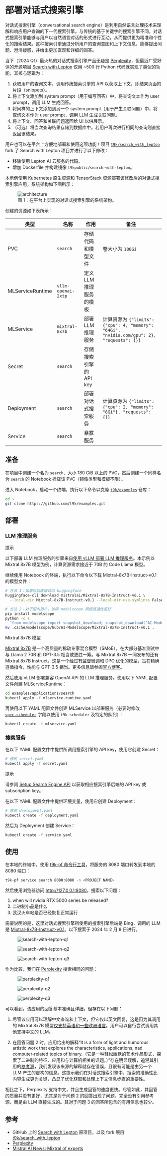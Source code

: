 # 部署对话式搜索引擎

对话式搜索引擎（conversational search engine）是利用自然语言处理技术来理解和响应用户查询的下一代搜索引擎。与传统的基于关键字的搜索引擎不同，对话式搜索引擎能够与用户以自然语言对话的形式进行互动，从而提供更为精准和个性化的搜索结果。这种搜索引擎通过分析用户的查询意图和上下文信息，能够提出问题、澄清疑惑，并给出更加直观和详细的回答。

当下（2024 Q1）最火热的对话式搜索引擎产品无疑是 <a target="_blank" rel="noopener noreferrer" href="https://www.perplexity.ai/">Perplexity</a>，但最近广受好评的开源项目 <a target="_blank" rel="noopener noreferrer" href="https://github.com/leptonai/search_with_lepton">Search with Lepton</a> 仅用 ~500 行 Python 代码就实现了类似的功能，其核心逻辑为：

1. 获取用户的查询文本，调用传统搜索引擎的 API 以获取上下文，即结果页面的片段（snippets）。
2. 将上下文添加到 system prompt（用于编写回答）中，将查询文本作为 user prompt，调用 LLM 生成回答。
3. 将同样的上下文添加到另一个 system prompt（用于产生关联问题）中，将查询文本作为 user prompt，调用 LLM 生成关联问题。
4. 将上下文、回答和关联问题返回给 UI 以供展示。
5. （可选）将当次查询结果存储到数据库中，若用户再次进行相同的查询则直接返回该结果。

用户也可以在平台上方便地部署和使用这项功能！项目 <a target="_blank" rel="noopener noreferrer" href="https://github.com/t9k/search_with_lepton">`t9k/search_with_lepton`</a> fork 了 Search with Lepton 项目并进行了以下修改：

* 移除使用 Lepton AI 云服务的代码。
* 增加 Dockerfile 并构建镜像 `t9kpublic/search-with-lepton`。

本示例使用 Kubernetes 原生资源和 TensorStack 资源部署该修改后的对话式搜索引擎应用，系统架构如下图所示：

<figure class="architecture">
  <img alt="architecture" src="../assets/examples/deploy-conversational-search-engine/resources.drawio.svg" class="architecture">
  <figcaption>图 1：在平台上实现的对话式搜索引擎的系统架构。</figcaption>
</figure>

创建的资源如下表所示：

| 类型             | 名称             | 作用                    | 备注                                                                                      |
| ---------------- | ---------------- | ----------------------- | ------------ |
| PVC              | `search`           | 存储代码和模型文件      | 卷大小为 `180Gi`                                                                          |
| MLServiceRuntime | `vllm-openai-2xtp `| 定义 LLM 推理服务的模板 |      |
| MLService        | `mixtral-8x7b `    | 部署 LLM 推理服务      | 计算资源为 `{"limits":{"cpu": 4, "memory": "64Gi", "nvidia.com/gpu": 2}, "requests": {}}` |
| Secret           | `search`           | 存储搜索引擎的 API key |     |
| Deployment       | `search`           | 部署对话式搜索服务      | 计算资源为 `{"limits":{"cpu": 2, "memory": "8Gi"}, "requests": {}}`                       |
| Service          | `search`           | 暴露服务                |    |

## 准备

在项目中创建一个名为 `search`、大小 180 GiB 以上的 PVC，然后创建一个同样名为 `search` 的 Notebook 挂载该 PVC（镜像类型和模板不限）。

进入 Notebook，启动一个终端，执行以下命令以克隆 <a target="_blank" rel="noopener noreferrer" href="https://github.com/t9k/examples">`t9k/examples`</a> 仓库：

```bash
cd ~
git clone https://github.com/t9k/examples.git
```

## 部署

### LLM 推理服务

<aside class="note tip">
<div class="title">提示</div>

以下部署 LLM 推理服务的步骤来自[使用 vLLM 部署 LLM 推理服务](./deploy-llm-using-vllm.md)。本示例以 Mixtral 8x7B 模型为例，计算资源需求接近于 70B 的 Code Llama 模型。

</aside>

继续使用 Notebook 的终端，执行以下命令以下载 
Mixtral-8x7B-Instruct-v0.1 的模型文件：

```bash
# 方法 1：如果可以直接访问 huggingface
huggingface-cli download mistralai/Mixtral-8x7B-Instruct-v0.1 \
  --local-dir Mixtral-8x7B-Instruct-v0.1 --local-dir-use-symlinks False

# 方法 2：对于国内用户，访问 modelscope 网络连通性更好
pip install modelscope
python -c \
  "from modelscope import snapshot_download; snapshot_download('AI-ModelScope/Mixtral-8x7B-Instruct-v0.1')"
mv .cache/modelscope/hub/AI-ModelScope/Mixtral-8x7B-Instruct-v0.1 .
```

<aside class="note info">
<div class="title">Mixtral 8x7B 模型</div>

<a target="_blank" rel="noopener noreferrer" href="https://mistral.ai/news/mixtral-of-experts/">Mixtral 8x7B</a> 是一个高质量的稀疏专家混合模型（SMoE），在大部分基准测试中与 Llama 2 70B 和 GPT-3.5 相当或更胜一筹。与 Mixtral 8x7B 一同发布的还有 Mixtral 8x7B Instruct，这是一个经过有监督微调和 DPO 优化的模型，旨在精确遵循指令，性能与 GPT-3.5 相当。更多信息请参阅<a target="_blank" rel="noopener noreferrer" href="https://mistral.ai/news/mixtral-of-experts/">官方博客</a>。

</aside>

然后使用 vLLM 部署兼容 OpenAI API 的 LLM 推理服务。使用以下 YAML 配置文件创建 MLServiceRuntime：

```bash
cd examples/applications/search
kubectl apply -f mlservice-runtime.yaml
```

再使用以下 YAML 配置文件创建 MLService 以部署服务（必要时修改 [`spec.scheduler`](../references/api-reference/mlservice.md#schedulepolicy) 字段以使用 `t9k-scheduler` 及特定的队列）：

```bash
kubectl create -f mlservice.yaml
```

### 搜索服务

在以下 YAML 配置文件中提供所调用搜索引擎的 API key，使用它创建 Secret：

```bash
# 修改 secret.yaml
kubectl apply -f secret.yaml
```

<aside class="note tip">
<div class="title">提示</div>

请参阅 <a target="_blank" rel="noopener noreferrer" href="https://github.com/leptonai/search_with_lepton/tree/main?tab=readme-ov-file#setup-search-engine-api">Setup Search Engine API</a> 以获取相应搜索引擎后端的 API key 或 subscription key。

</aside>

在以下 YAML 配置文件中提供环境变量，使用它创建 Deployment：

```bash
# 修改 deployment.yaml
kubectl create -f deployment.yaml
```

然后为 Deployment 创建 Service：

```bash
kubectl create -f service.yaml
```

## 使用

在本地的终端中，使用 [t9k-pf 命令行工具](../tools/cli-t9k-pf/index.md)，将服务的 8080 端口转发到本地的 8080 端口：

```bash
t9k-pf service search 8080:8080 -n <PROJECT NAME>
```

然后使用浏览器访问 <a target="_blank" rel="noopener noreferrer" href="http://127.0.0.1:8080">http://127.0.0.1:8080</a>，搜索以下问题：

1. when will nvidia RTX 5000 series be released?
1. 二进制小品是什么
1. 武汉火车站是否已经恢复正常运行

需要说明的是，这里对话式搜索引擎所使用的搜索引擎后端是 Bing，调用的 LLM 是 <a target="_blank" rel="noopener noreferrer" href="https://huggingface.co/mistralai/Mixtral-8x7B-Instruct-v0.1">Mixtral-8x7B-Instruct-v0.1</a>。以下搜索于 2024 年 2 月 8 日进行。

<figure class="screenshot">
  <img alt="search-with-lepton-q1" src="../assets/examples/deploy-conversational-search-engine/search-with-lepton-q1.png" />
</figure>

<figure class="screenshot">
  <img alt="search-with-lepton-q2" src="../assets/examples/deploy-conversational-search-engine/search-with-lepton-q2.png" />
</figure>

<figure class="screenshot">
  <img alt="search-with-lepton-q3" src="../assets/examples/deploy-conversational-search-engine/search-with-lepton-q3.png" />
</figure>

作为比较，我们在 <a target="_blank" rel="noopener noreferrer" href="https://www.perplexity.ai/">Perplexity</a> 搜索相同的问题：

<figure class="screenshot">
  <img alt="perplexity-q1" src="../assets/examples/deploy-conversational-search-engine/perplexity-q1.png" />
</figure>

<figure class="screenshot">
  <img alt="perplexity-q2" src="../assets/examples/deploy-conversational-search-engine/perplexity-q2.png" />
</figure>

<figure class="screenshot">
  <img alt="perplexity-q3" src="../assets/examples/deploy-conversational-search-engine/perplexity-q3.png" />
</figure>

可以看到，该应用的回答基本准确且详细，但存在以下问题：

1. 尽管该应用可以理解中文查询和上下文，但它仅以英文回复，这是因为其调用的 Mixtral 8x7B 模型<a target="_blank" rel="noopener noreferrer" href="https://mistral.ai/news/mixtral-of-experts">仅支持英语和一些欧洲语言</a>。用户可以自行尝试调用其他支持中文的 LLM。

1. 在回答问题 2 时，应用给出的解释“It is a form of light and humorous artistic work that explores the characteristics, applications, nad computer-related topics of binary.（它是一种轻松幽默的艺术作品形式，探索了二进制的特征、应用和与计算机相关的话题。）”存在明显误解，追溯其引用的<a target="_blank" rel="noopener noreferrer" href="https://zhidao.baidu.com/question/274974338041104445.html">参考源</a>，我们发现该来源的解释就存在错误，且很有可能是由另一个 LLM 产生的虚构的信息。这提示我们在对话式搜索引擎中，搜索的准确性比内容生成更为关键，凸显了优化获取和处理上下文信息步骤的重要性。

相比之下，Perplexity 支持中文，并且生成回答的速度更快。尽管如此，其回答的质量并没有更好，尤其是对于问题 2 的回答出现了问题，完全没有引用参考源，而是由 LLM 直接生成的。其对于问题 3 的回答所包含的有用信息也较少。

## 参考

* GitHub 上的 <a target="_blank" rel="noopener noreferrer" href="https://github.com/leptonai/search_with_lepton">Search with Lepton</a> 原项目，以及 fork 项目 <a target="_blank" rel="noopener noreferrer" href="https://github.com/t9k/search_with_lepton">t9k/search_with_lepton</a>
* <a target="_blank" rel="noopener noreferrer" href="https://www.perplexity.ai/">Perplexity</a>
* <a target="_blank" rel="noopener noreferrer" href="https://mistral.ai/news/mixtral-of-experts/">Mistral AI News: Mixtral of experts</a>
